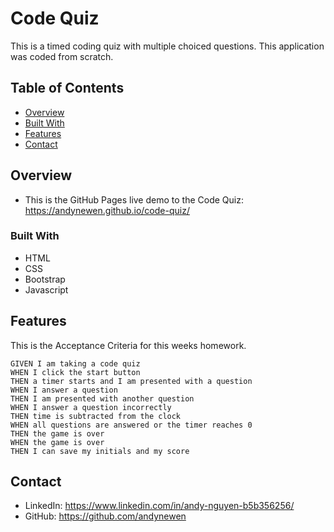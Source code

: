 # Code Quiz
This is a timed coding quiz with multiple choiced questions. This application was coded from scratch.

## Table of Contents
- [Overview](#overview)
- [Built With](#built-with)
- [Features](#features)
- [Contact](#contact)

## Overview
* This is the GitHub Pages live demo to the Code Quiz: https://andynewen.github.io/code-quiz/


### Built With

* HTML
* CSS
* Bootstrap
* Javascript

## Features
This is the Acceptance Criteria for this weeks homework. 

```
GIVEN I am taking a code quiz
WHEN I click the start button
THEN a timer starts and I am presented with a question
WHEN I answer a question
THEN I am presented with another question
WHEN I answer a question incorrectly
THEN time is subtracted from the clock
WHEN all questions are answered or the timer reaches 0
THEN the game is over
WHEN the game is over
THEN I can save my initials and my score
```

## Contact
* LinkedIn: https://www.linkedin.com/in/andy-nguyen-b5b356256/
* GitHub: https://github.com/andynewen
